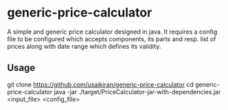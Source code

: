# generic-price-calculator
A simple and generic price calculator designed in java.
It requires a config file to be configured which accepts components, its parts and resp. list of prices along with date range which defines its validity.

## Usage
git clone https://github.com/usaikiran/generic-price-calculator
cd generic-price-calculator
java -jar ./target/PriceCalculator-jar-with-dependencies.jar <input_file> <config_file>

